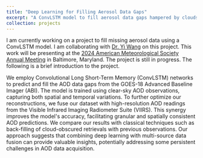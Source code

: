 ```yaml
---
title: "Deep Learning for Filling Aerosol Data Gaps"
excerpt: "A ConvLSTM model to fill aerosol data gaps hampered by clouds.<br/><img src='/figures/projects/2023-dl-aerosol-1.png' width=500>"
collection: projects
---
```


I am currently working on a project to fill missing aerosol data using a ConvLSTM model. I am collaborating with [Dr. Yi Wang](https://www.linkedin.com/in/yi-wang-tamu/) on this project. This work will be presenting at the [2024 American Meteorological Society Annual Meeting](https://annual.ametsoc.org/index.cfm/2024/) in Baltimore, Maryland. The project is still in progress. The following is a brief introduction to the project.

We employ Convolutional Long Short-Term Memory (ConvLSTM) networks to predict and fill the AOD data gaps from the GOES-18 Advanced Baseline Imager (ABI). The model is trained using clear-sky AOD observations, capturing both spatial and temporal variations. To further optimize our reconstructions, we fuse our dataset with high-resolution AOD readings from the Visible Infrared Imaging Radiometer Suite (VIIRS). This synergy improves the model's accuracy, facilitating granular and spatially consistent AOD predictions. We compare our results with classical techniques such as back-filling of cloud-obscured retrievals with previous observations. Our approach suggests that combining deep learning with multi-source data fusion can provide valuable insights, potentially addressing some persistent challenges in AOD data acquisition.
